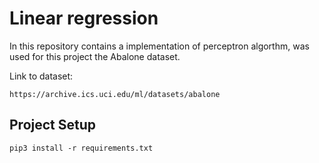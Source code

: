 # Linear regression

In this repository contains a implementation of perceptron algorthm,
was used for this project the Abalone dataset.

Link to dataset:

```
https://archive.ics.uci.edu/ml/datasets/abalone
```

## Project Setup

```
pip3 install -r requirements.txt
```
